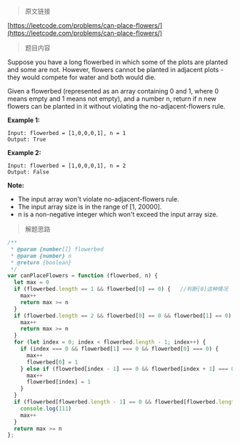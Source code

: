 > 原文链接

[https://leetcode.com/problems/can-place-flowers/](https://leetcode.com/problems/can-place-flowers/)

> 题目内容

Suppose you have a long flowerbed in which some of the plots are planted and some are not. However, flowers cannot be planted in adjacent plots - they would compete for water and both would die.

Given a flowerbed (represented as an array containing 0 and 1, where 0 means empty and 1 means not empty), and a number n, return if n new flowers can be planted in it without violating the no-adjacent-flowers rule.

**Example 1:**
```
Input: flowerbed = [1,0,0,0,1], n = 1
Output: True
```
**Example 2:**
```
Input: flowerbed = [1,0,0,0,1], n = 2
Output: False
```
**Note:**
- The input array won't violate no-adjacent-flowers rule.
- The input array size is in the range of [1, 20000].
- n is a non-negative integer which won't exceed the input array size.

> 解题思路

```js
/**
 * @param {number[]} flowerbed
 * @param {number} n
 * @return {boolean}
 */
var canPlaceFlowers = function (flowerbed, n) {
  let max = 0
  if (flowerbed.length == 1 && flowerbed[0] == 0) {   //判断[0]这种情况
    max++
    return max >= n
  }
  if (flowerbed.length == 2 && flowerbed[0] == 0 && flowerbed[1] == 0) {   //判断[0,0]这种情况
    max++
    return max >= n
  }
  for (let index = 0; index < flowerbed.length - 1; index++) {
    if (index === 0 && flowerbed[1] === 0 && flowerbed[0] === 0) {
      max++
      flowerbed[0] = 1
    } else if (flowerbed[index - 1] === 0 && flowerbed[index + 1] === 0 && flowerbed[index] !== 1) {
      max++
      flowerbed[index] = 1
    }
  }
  if (flowerbed[flowerbed.length - 1] == 0 && flowerbed[flowerbed.length - 2] == 0) {  //判断[...,0,0]这种情况
    console.log(111)
    max++
  }
  return max >= n
};
```